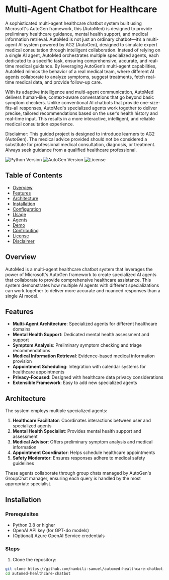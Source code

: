 # Multi-Agent Chatbot for Healthcare

A sophisticated multi-agent healthcare chatbot system built using Microsoft's AutoGen framework, this (AutoMed) is designed to provide preliminary healthcare guidance, mental health support, and medical information retrieval. AutoMed is not just an ordinary chatbot—it’s a multi-agent AI system powered by AG2 (AutoGen), designed to simulate expert medical consultation through intelligent collaboration. Instead of relying on a single AI agent, AutoMed orchestrates multiple specialized agents, each dedicated to a specific task, ensuring comprehensive, accurate, and real-time medical guidance. By leveraging AutoGen’s multi-agent capabilities, AutoMed mimics the behavior of a real medical team, where different AI agents collaborate to analyze symptoms, suggest treatments, fetch real-time medical data, and provide follow-up care.

With its adaptive intelligence and multi-agent communication, AutoMed delivers human-like, context-aware conversations that go beyond basic symptom checkers. Unlike conventional AI chatbots that provide one-size-fits-all responses, AutoMed's specialized agents work together to deliver precise, tailored recommendations based on the user’s health history and real-time input. This results in a more interactive, intelligent, and reliable medical consultation experience.

Disclaimer: This guided project is designed to introduce learners to AG2 (AutoGen). The medical advice provided should not be considered a substitute for professional medical consultation, diagnosis, or treatment. Always seek guidance from a qualified healthcare professional.

![Python Version](https://img.shields.io/badge/python-3.8%2B-blue)
![AutoGen Version](https://img.shields.io/badge/autogen-0.2%2B-orange)
![License](https://img.shields.io/badge/license-MIT-green)

## Table of Contents

- [Overview](#overview)
- [Features](#features)
- [Architecture](#architecture)
- [Installation](#installation)
- [Configuration](#configuration)
- [Usage](#usage)
- [Agents](#agents)
- [Demo](#demo)
- [Contributing](#contributing)
- [License](#license)
- [Disclaimer](#disclaimer)

## Overview

AutoMed is a multi-agent healthcare chatbot system that leverages the power of Microsoft's AutoGen framework to create specialized AI agents that collaborate to provide comprehensive healthcare assistance. This system demonstrates how multiple AI agents with different specializations can work together to deliver more accurate and nuanced responses than a single AI model.

## Features

- **Multi-Agent Architecture**: Specialized agents for different healthcare domains
- **Mental Health Support**: Dedicated mental health assessment and support
- **Symptom Analysis**: Preliminary symptom checking and triage recommendations
- **Medical Information Retrieval**: Evidence-based medical information provision
- **Appointment Scheduling**: Integration with calendar systems for healthcare appointments
- **Privacy-Focused**: Designed with healthcare data privacy considerations
- **Extensible Framework**: Easy to add new specialized agents

## Architecture

The system employs multiple specialized agents:

1. **Healthcare Facilitator**: Coordinates interactions between user and specialized agents
2. **Mental Health Specialist**: Provides mental health support and assessment
3. **Medical Advisor**: Offers preliminary symptom analysis and medical information
4. **Appointment Coordinator**: Helps schedule healthcare appointments
5. **Safety Moderator**: Ensures responses adhere to medical safety guidelines

These agents collaborate through group chats managed by AutoGen's GroupChat manager, ensuring each query is handled by the most appropriate specialist.

## Installation

### Prerequisites

- Python 3.8 or higher
- OpenAI API key (for GPT-4o models)
- (Optional) Azure OpenAI Service credentials

### Steps

1. Clone the repository:
```bash
git clone https://github.com/nambili-samuel/automed-healthcare-chatbot.git
cd automed-healthcare-chatbot
